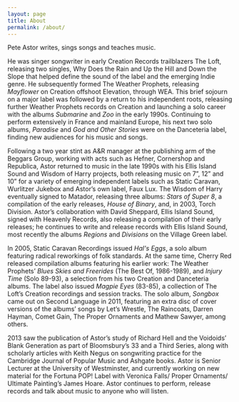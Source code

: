 ```yaml
---
layout: page
title: About
permalink: /about/
---
```


Pete Astor writes, sings songs and teaches music. 

He was singer songwriter in early Creation Records trailblazers The Loft, releasing two singles, Why Does the Rain and Up the Hill and Down the Slope that helped define the sound of the label and the emerging Indie genre. He subsequently formed The Weather Prophets, releasing *Mayflower* on Creation offshoot Elevation, through WEA. This brief sojourn on a major label was followed by a return to his independent roots, releasing further Weather Prophets records on Creation and launching a solo career with the albums *Submarine* and *Zoo* in the early 1990s. Continuing to perform extensively in France and mainland Europe, his next two solo albums, *Paradise* and *God and Other Stories* were on the Danceteria label, finding new audiences for his music and songs.

Following a two year stint as A&R manager at the publishing arm of the Beggars Group, working with acts such as Hefner, Cornershop and Republica, Astor returned to music in the late 1990s with his Ellis Island Sound and Wisdom of Harry projects, both releasing music on 7”, 12” and 10” for a variety of emerging independent labels such as Static Caravan, Wurlitzer Jukebox and Astor’s own label, Faux Lux.  The Wisdom of Harry eventually signed to Matador, releasing three albums: *Stars of Super 8*, a compilation of the early releases, *House of Binary*, and, in 2003, Torch Division. Astor’s collaboration with David Sheppard, Ellis Island Sound, signed with Heavenly Records, also releasing a compilation of their early releases; he continues to write and release records with Ellis Island Sound, most recently the albums *Regions* and *Divisions* on the Village Green label. 

In 2005, Static Caravan Recordings issued *Hal's Eggs*, a solo album featuring radical reworkings of folk standards. At the same time, Cherry Red released compilation albums featuring his earlier work: The Weather Prophets’ *Blues Skies and Freerides* (The Best Of, 1986-1989), and *Injury Time* (Solo 89-93), a selection from his two Creation and Danceteria albums.  The label also issued *Magpie Eyes* (83-85), a collection of The Loft’s Creation recordings and session tracks. The solo album, *Songbox* came out on Second Language in 2011, featuring an extra disc of cover versions of the albums’ songs by Let’s Wrestle, The Raincoats, Darren Hayman, Comet Gain, The Proper Ornaments and Mathew Sawyer, among others.  

2013 saw the publication of Astor’s study of Richard Hell and the Voidoids’ Blank Generation as part of Bloomsbury’s 33 and a Third Series, along with scholarly articles with Keith Negus on songwriting practice for the Cambridge Journal of Popular Music and Ashgate books. Astor is Senior Lecturer at the University of Westminster, and currently working on new material for the Fortuna POP! Label with Veronica Falls/ Proper Ornaments/ Ultimate Painting’s James Hoare. Astor continues to perform, release records and talk about music to anyone who will listen.

